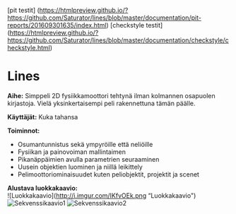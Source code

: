 [pit testit] (https://htmlpreview.github.io/?https://github.com/Saturator/lines/blob/master/documentation/pit-reports/201609301635/index.html)
[checkstyle testit] (https://htmlpreview.github.io/?https://github.com/Saturator/lines/blob/master/documentation/checkstyle/checkstyle.html)

# Lines

**Aihe:** Simppeli 2D fysiikkamoottori tehtynä ilman kolmannen osapuolen kirjastoja. Vielä yksinkertaisempi peli rakennettuna tämän päälle.

**Käyttäjät:** Kuka tahansa

**Toiminnot:** 
* Osumantunnistus sekä ympyröille että neliöille
* Fysiikan ja painovoiman mallintaimen
* Pikanäppäimien avulla parametrien seuraaminen
* Uusein objektien luominen ja niillä leikittely
* Pelimoottoriominaisuudet kuten peliobjektit, projektit ja scenet
    
**Alustava luokkakaavio:**<br/>
![Luokkakaavio](http://i.imgur.com/IKfvOEk.png “Luokkakaavio")
![Sekvenssikaavio1](http://i.imgur.com/JdiiCMO.png "Sekvenssi1")
![Sekvenssikaavio2](http://i.imgur.com/zUOpzWl.png "Sekvenssi2")
